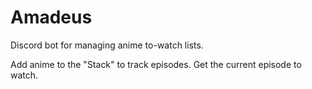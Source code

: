 # Amadeus
Discord bot for managing anime to-watch lists. 

Add anime to the "Stack" to track episodes. Get the current episode to watch.
